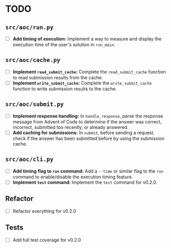 # TODO

## `src/aoc/run.py`
- [ ] **Add timing of execution:** Implement a way to measure and display the execution time of the user's solution in `run_main`.

## `src/aoc/cache.py`
- [ ] **Implement `read_submit_cache`:** Complete the `read_submit_cache` function to read submission results from the cache.
- [ ] **Implement `write_submit_cache`:** Complete the `write_submit_cache` function to write submission results to the cache.

## `src/aoc/submit.py`
- [ ] **Implement response handling:** In `handle_response`, parse the response message from Advent of Code to determine if the answer was correct, incorrect, submitted too recently, or already answered.
- [ ] **Add caching for submissions:** In `submit`, before sending a request, check if the answer has been submitted before by using the submission cache.

## `src/aoc/cli.py`
- [ ] **Add timing flag to `run` command:** Add a `--time` or similar flag to the `run` command to enable/disable the execution timing feature.
- [ ] **Implement `test` command:** Implement the `test` command for v0.2.0.

## Refactor
- [ ] Refactor everything for v0.2.0

## Tests
- [ ] Add full test coverage for v0.2.0
